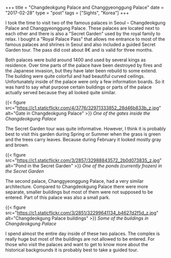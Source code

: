 +++
title = "Changdeokgung Palace and Changgyeonggung Palace"
date = "2017-02-28"
type = "post"
tags = ["Sights", "Korea"]
+++

I took the time to visit two of the famous palaces in Seoul – Changdeokgung Palace and Changgyeonggung Palace. These palaces are located next to each other and there is also a "Secret Garden" used by the royal family to relax. I bought a "Royal Palace Pass" that allows me entrance to most of the famous palaces and shrines in Seoul and also included a guided Secret Garden tour. The pass did cost about 8€ and is valid for three months.

Both palaces were build around 1400 and used by several kings as residence. Over time parts of the palace have been destroyed by fires and the Japanese invasion, but they have later been rebuild to some extend. The building were quite colorful and had beautiful curved ceilings. Unfortunately inside of the palace were only a few information boards. So it was hard to say what purpose certain buildings or parts of the palace actually served because they all looked quite similar.

{{< figure src="https://c1.staticflickr.com/4/3776/32971333852_28d46b833b_z.jpg" alt="Gate in Changdeokgung Palace" >}}
*One of the gates inside the Changdeokgung Palace*

The Secret Garden tour was quite informative. However, I think it is probably best to visit this garden during Spring or Summer when the grass is green and the trees carry leaves. Because during February it looked mostly gray and brown.

{{< figure src="https://c1.staticflickr.com/3/2857/32988843572_2b0d073835_z.jpg" alt="Pond in the Secret Garden" >}}
*One of the ponds (currently frozen) in the Secret Garden*

The second palace, Changgyeonggung Palace, had a very similar architecture. Compared to Changdeokgung Palace there were more separate, smaller buildings but most of them were not supposed to be entered. Part of this palace was also a small park.

{{< figure src="https://c1.staticflickr.com/3/2851/32299641134_b4627d2f5d_z.jpg" alt="Changdeokgung Palace buildings" >}}
*Some of the buildings in Changdeokgung Palace*

I spend almost the entire day inside of these two palaces. The complex is really huge but most of the buildings are not allowed to be entered. For those who visit the palaces and want to get to know more about the historical backgrounds it is probably best to take a guided tour.
